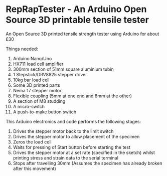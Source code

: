 # RepRapTester - An Arduino Open Source 3D printable tensile tester
An Open Source 3D printed tensile strength tester using Arduino for about £30

Things needed:
 1. Arduino Nano/Uno
 2. HX711 load cell amplifier
 3. 300mm section of 51mm square aluminium tubin
 4. 1 Stepstick/DRV8825 stepper driver
 5. 10kg bar load cell
 6. Some 3D printed parts
 7. Nema 17 stepper motor
 8. Flexible coupling (5mm at one end and 8mm at the other)
 9. A section of M8 studding
 10. A micro-switch
 11. A push-to-make button switch


 This Arduino electronics and code performs the following stages:
  
  1. Drives the stepper motor back to the limit switch
  2. Drives the stepper motor to allow placement of the specimen
  3. Zeros the load cell
  4. Waits for pressing of Start button before starting the test
  5. Drives the stepper motor at a set rate (specified in the sketch) whilst printing stress and strain data to the serial terminal
  6. Stops after travelling 30mm (Assumes the specimen has already broken after this movement)
